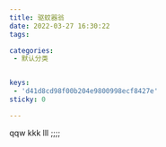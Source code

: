 ```yaml
---
title: 驱蚊器翁
date: 2022-03-27 16:30:22
tags:

categories:
 - 默认分类


keys: 
 - 'd41d8cd98f00b204e9800998ecf8427e'
sticky: 0

---
```



qqw
kkk
lll
;;;;
